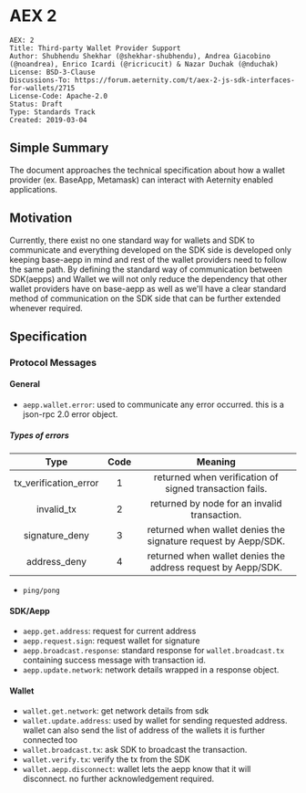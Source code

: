 # AEX 2

```
AEX: 2
Title: Third-party Wallet Provider Support
Author: Shubhendu Shekhar (@shekhar-shubhendu), Andrea Giacobino (@noandrea), Enrico Icardi (@ricricucit) & Nazar Duchak (@nduchak)
License: BSD-3-Clause
Discussions-To: https://forum.aeternity.com/t/aex-2-js-sdk-interfaces-for-wallets/2715
License-Code: Apache-2.0
Status: Draft
Type: Standards Track
Created: 2019-03-04
```

## Simple Summary

The document approaches the technical specification about how a wallet provider (ex. BaseApp, Metamask) can interact with Aeternity enabled applications.

## Motivation

Currently, there exist no one standard way for wallets and SDK to communicate and everything developed on the SDK side is developed only keeping base-aepp in mind and rest of the wallet providers need to follow the same path.
By defining the standard way of communication between SDK(aepps) and Wallet we will not only reduce the dependency that other wallet providers have on base-aepp as well as we'll have a clear standard method of communication on the SDK side that can be further extended whenever required.

## Specification

### Protocol Messages

#### General

- `aepp.wallet.error`: used to communicate any error occurred. this is a json-rpc 2.0 error object.

##### Types of errors

**Type**|**Code**|**Meaning**
:-----:|:-----:|:-----:
tx_verification_error|1|returned when verification of signed transaction fails.
invalid_tx|2|returned by node for an invalid transaction.
signature_deny|3|returned when wallet denies the signature request by Aepp/SDK.
address_deny|4|returned when wallet denies the address request by Aepp/SDK.

- `ping/pong`

#### SDK/Aepp

- `aepp.get.address`: request for current address
- `aepp.request.sign`: request wallet for signature
- `aepp.broadcast.response`: standard response for `wallet.broadcast.tx` containing success message with transaction id.
- `aepp.update.network`: network details wrapped in a response object.

#### Wallet

- `wallet.get.network`: get network details from sdk
- `wallet.update.address`: used by wallet for sending requested address. wallet can also send the list of address of the wallets it is further connected too
- `wallet.broadcast.tx`: ask SDK to broadcast the transaction.
- `wallet.verify.tx`: verify the tx from the SDK
- `wallet.aepp.disconnect`: wallet lets the aepp know that it will disconnect. no further acknowledgement required.
